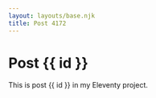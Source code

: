 ```yaml
---
layout: layouts/base.njk
title: Post 4172
---
```


# Post {{ id }}

This is post {{ id }} in my Eleventy project.
